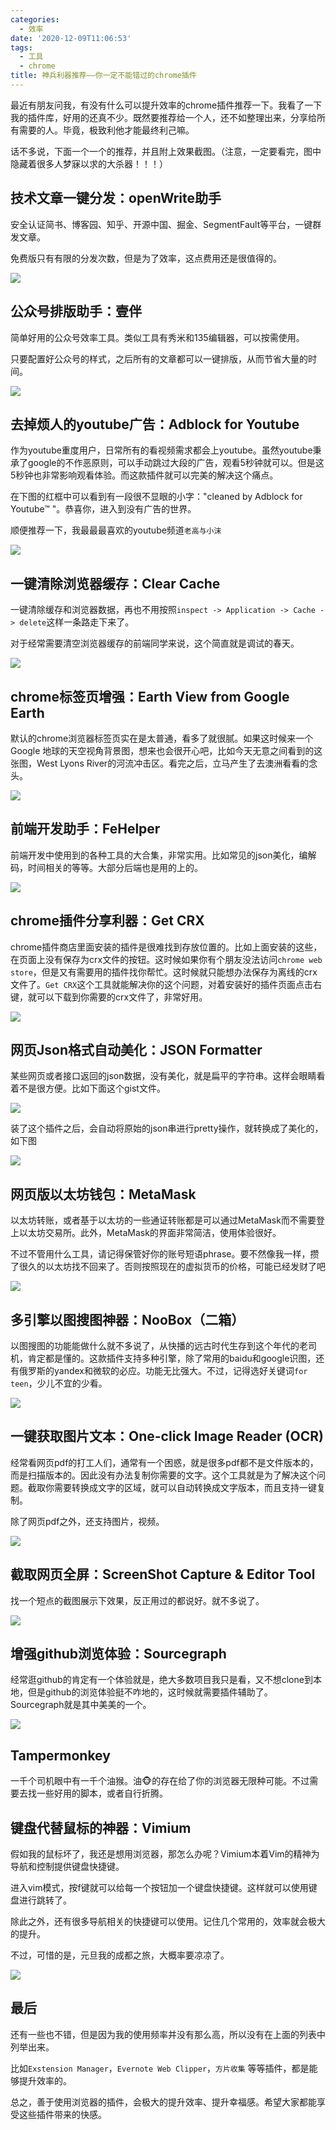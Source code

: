 ```yaml
---
categories:
  - 效率
date: '2020-12-09T11:06:53'
tags:
  - 工具
  - chrome
title: 神兵利器推荐——你一定不能错过的chrome插件
---
```



最近有朋友问我，有没有什么可以提升效率的chrome插件推荐一下。我看了一下我的插件库，好用的还真不少。既然要推荐给一个人，还不如整理出来，分享给所有需要的人。毕竟，极致利他才能最终利己嘛。

话不多说，下面一个一个的推荐，并且附上效果截图。（注意，一定要看完，图中隐藏着很多人梦寐以求的大杀器！！！）

## 技术文章一键分发：openWrite助手

安全认证简书、博客园、知乎、开源中国、掘金、SegmentFault等平台，一键群发文章。

免费版只有有限的分发次数，但是为了效率，这点费用还是很值得的。

![](https://suncle-public.oss-cn-shenzhen.aliyuncs.com/pics/article/efficiency-tools-chrome-extension/open-write.jpg)

<!--more-->


## 公众号排版助手：壹伴 

简单好用的公众号效率工具。类似工具有秀米和135编辑器，可以按需使用。

只要配置好公众号的样式，之后所有的文章都可以一键排版，从而节省大量的时间。

![](https://suncle-public.oss-cn-shenzhen.aliyuncs.com/pics/article/efficiency-tools-chrome-extension/yiban.jpg)



## 去掉烦人的youtube广告：Adblock for Youtube

作为youtube重度用户，日常所有的看视频需求都会上youtube。虽然youtube秉承了google的不作恶原则，可以手动跳过大段的广告，观看5秒钟就可以。但是这5秒钟也非常影响观看体验。而这款插件就可以完美的解决这个痛点。

在下图的红框中可以看到有一段很不显眼的小字："cleaned by Adblock for Youtube™ "。恭喜你，进入到没有广告的世界。

顺便推荐一下，我最最最喜欢的youtube频道`老高与小沫`

![](https://suncle-public.oss-cn-shenzhen.aliyuncs.com/pics/article/efficiency-tools-chrome-extension/adblock-for-youtube.jpg)



## 一键清除浏览器缓存：Clear Cache

一键清除缓存和浏览器数据，再也不用按照`inspect -> Application -> Cache -> delete`这样一条路走下来了。

对于经常需要清空浏览器缓存的前端同学来说，这个简直就是调试的春天。

![](https://suncle-public.oss-cn-shenzhen.aliyuncs.com/pics/article/efficiency-tools-chrome-extension/clear-cache.jpg)



## chrome标签页增强：Earth View from Google Earth

默认的chrome浏览器标签页实在是太普通，看多了就很腻。如果这时候来一个Google 地球的天空视角背景图，想来也会很开心吧，比如今天无意之间看到的这张图，West Lyons River的河流冲击区。看完之后，立马产生了去澳洲看看的念头。

![](https://suncle-public.oss-cn-shenzhen.aliyuncs.com/pics/article/efficiency-tools-chrome-extension/google-earth-view.jpeg)



## 前端开发助手：FeHelper

前端开发中使用到的各种工具的大合集，非常实用。比如常见的json美化，编解码，时间相关的等等。大部分后端也是用的上的。

![](https://suncle-public.oss-cn-shenzhen.aliyuncs.com/pics/article/efficiency-tools-chrome-extension/fe-helper.jpg)



## chrome插件分享利器：Get CRX

chrome插件商店里面安装的插件是很难找到存放位置的。比如上面安装的这些，在页面上没有保存为crx文件的按钮。这时候如果你有个朋友没法访问`chrome web store`，但是又有需要用的插件找你帮忙。这时候就只能想办法保存为离线的crx文件了。`Get CRX`这个工具就能解决你的这个问题，对着安装好的插件页面点击右键，就可以下载到你需要的crx文件了，非常好用。

![](https://suncle-public.oss-cn-shenzhen.aliyuncs.com/pics/article/efficiency-tools-chrome-extension/get-crx.jpg)



## 网页Json格式自动美化：JSON Formatter

某些网页或者接口返回的json数据，没有美化，就是扁平的字符串。这样会眼睛看着不是很方便。比如下面这个gist文件。

![](https://suncle-public.oss-cn-shenzhen.aliyuncs.com/pics/article/efficiency-tools-chrome-extension/json-formatter-example-raw.jpg)

装了这个插件之后，会自动将原始的json串进行pretty操作，就转换成了美化的，如下图

![](https://suncle-public.oss-cn-shenzhen.aliyuncs.com/pics/article/efficiency-tools-chrome-extension/json-formatter-example-pretty.jpg)



## 网页版以太坊钱包：MetaMask

以太坊转账，或者基于以太坊的一些通证转账都是可以通过MetaMask而不需要登上以太坊交易所。此外，MetaMask的界面非常简洁，使用体验很好。

不过不管用什么工具，请记得保管好你的账号短语phrase。要不然像我一样，攒了很久的以太坊找不回来了。否则按照现在的虚拟货币的价格，可能已经发财了吧

![](https://suncle-public.oss-cn-shenzhen.aliyuncs.com/pics/article/efficiency-tools-chrome-extension/metamask.jpg)



## 多引擎以图搜图神器：NooBox（二箱）

以图搜图的功能能做什么就不多说了，从快播的远古时代生存到这个年代的老司机，肯定都是懂的。这款插件支持多种引擎，除了常用的baidu和google识图，还有俄罗斯的yandex和微软的必应。功能无比强大。不过，记得选好关键词`for teen`，少儿不宜的少看。

![](https://suncle-public.oss-cn-shenzhen.aliyuncs.com/pics/article/efficiency-tools-chrome-extension/NooBox.jpg)



## 一键获取图片文本：One-click Image Reader (OCR)

经常看网页pdf的打工人们，通常有一个困惑，就是很多pdf都不是文件版本的，而是扫描版本的。因此没有办法复制你需要的文字。这个工具就是为了解决这个问题。截取你需要转换成文字的区域，就可以自动转换成文字版本，而且支持一键复制。

除了网页pdf之外，还支持图片，视频。

![](https://suncle-public.oss-cn-shenzhen.aliyuncs.com/pics/article/efficiency-tools-chrome-extension/one-click-ocr.jpg)



## 截取网页全屏：ScreenShot Capture & Editor Tool

找一个短点的截图展示下效果，反正用过的都说好。就不多说了。

![](https://suncle-public.oss-cn-shenzhen.aliyuncs.com/pics/article/efficiency-tools-chrome-extension/screenshot-carbon-now-sh-1607436737137.png)



## 增强github浏览体验：Sourcegraph

经常逛github的肯定有一个体验就是，绝大多数项目我只是看，又不想clone到本地，但是github的浏览体验挺不咋地的，这时候就需要插件辅助了。Sourcegraph就是其中美美的一个。

![](https://suncle-public.oss-cn-shenzhen.aliyuncs.com/pics/article/efficiency-tools-chrome-extension/sourcegraph.jpg)



## Tampermonkey

一千个司机眼中有一千个油猴。油🐵的存在给了你的浏览器无限种可能。不过需要去找一些好用的脚本，或者自行折腾。



## 键盘代替鼠标的神器：Vimium

假如我的鼠标坏了，我还是想用浏览器，那怎么办呢？Vimium本着Vim的精神为导航和控制提供键盘快捷键。

进入vim模式，按f键就可以给每一个按钮加一个键盘快捷键。这样就可以使用键盘进行跳转了。

除此之外，还有很多导航相关的快捷键可以使用。记住几个常用的，效率就会极大的提升。

不过，可惜的是，元旦我的成都之旅，大概率要凉凉了。

![](https://suncle-public.oss-cn-shenzhen.aliyuncs.com/pics/article/efficiency-tools-chrome-extension/vimium.jpg)

## 最后

还有一些也不错，但是因为我的使用频率并没有那么高，所以没有在上面的列表中列举出来。

比如`Exstension Manager`，`Evernote Web Clipper`，`方片收集` 等等插件，都是能够提升效率的。

总之，善于使用浏览器的插件，会极大的提升效率、提升幸福感。希望大家都能享受这些插件带来的快感。




